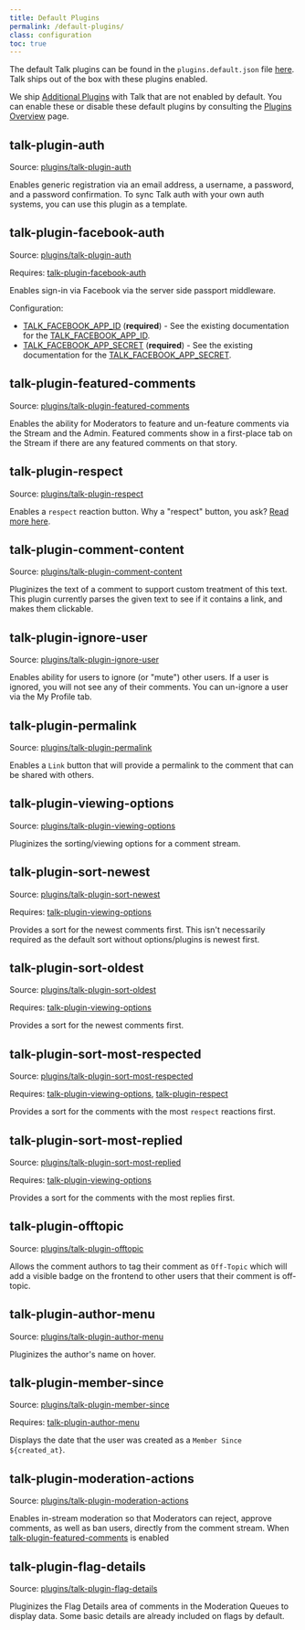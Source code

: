 ```yaml
---
title: Default Plugins
permalink: /default-plugins/
class: configuration
toc: true
---
```


The default Talk plugins can be found in the `plugins.default.json` file
[here](https://github.com/coralproject/talk/blob/master/plugins.default.json).
Talk ships out of the box with these plugins enabled.

We ship [Additional Plugins](./additional-plugins/) with
Talk that are not enabled by default. You can enable these or disable these
default plugins by consulting the [Plugins Overview](./plugins/)
page.

## talk-plugin-auth

Source: [plugins/talk-plugin-auth](https://github.com/coralproject/talk/tree/master/plugins/talk-plugin-auth)

Enables generic registration via an email address, a username, a password, and a
password confirmation. To sync Talk auth with your own auth systems, you can use
this plugin as a template.

## talk-plugin-facebook-auth

Source: [plugins/talk-plugin-auth](https://github.com/coralproject/talk/tree/master/plugins/talk-plugin-auth)

Requires: [talk-plugin-facebook-auth](#talk-plugin-facebook-auth)

Enables sign-in via Facebook via the server side passport middleware.

Configuration:

- [TALK_FACEBOOK_APP_ID](./configuration/#talk_facebook_app_id) (**required**) - See the existing documentation for the [TALK_FACEBOOK_APP_ID](./configuration/#talk_facebook_app_id).
- [TALK_FACEBOOK_APP_SECRET](./configuration/#talk_facebook_app_secret) (**required**) - See the existing documentation for the [TALK_FACEBOOK_APP_SECRET](./configuration/#talk_facebook_app_secret).

## talk-plugin-featured-comments

Source: [plugins/talk-plugin-featured-comments](https://github.com/coralproject/talk/tree/master/plugins/talk-plugin-featured-comments)

Enables the ability for Moderators to feature and un-feature comments via the
Stream and the Admin. Featured comments show in a first-place tab on the Stream
if there are any featured comments on that story.

## talk-plugin-respect

Source: [plugins/talk-plugin-respect](https://github.com/coralproject/talk/tree/master/plugins/talk-plugin-respect)

Enables a `respect` reaction button. Why a "respect" button, you ask?
[Read more here](https://mediaengagement.org/research/engagement-buttons/).

## talk-plugin-comment-content

Source: [plugins/talk-plugin-comment-content](https://github.com/coralproject/talk/tree/master/plugins/talk-plugin-comment-content)

Pluginizes the text of a comment to support custom treatment of this text. This
plugin currently parses the given text to see if it contains a link, and makes
them clickable.

## talk-plugin-ignore-user

Source: [plugins/talk-plugin-ignore-user](https://github.com/coralproject/talk/tree/master/plugins/talk-plugin-ignore-user)

Enables ability for users to ignore (or "mute") other users. If a user is
ignored, you will not see any of their comments. You can un-ignore a user via
the My Profile tab.

## talk-plugin-permalink

Source: [plugins/talk-plugin-permalink](https://github.com/coralproject/talk/tree/master/plugins/talk-plugin-permalink)

Enables a `Link` button that will provide a permalink to the comment that can be
shared with others.

## talk-plugin-viewing-options

Source: [plugins/talk-plugin-viewing-options](https://github.com/coralproject/talk/tree/master/plugins/talk-plugin-viewing-options)

Pluginizes the sorting/viewing options for a comment stream.

## talk-plugin-sort-newest

Source: [plugins/talk-plugin-sort-newest](https://github.com/coralproject/talk/tree/master/plugins/talk-plugin-sort-newest)

Requires: [talk-plugin-viewing-options](#talk-plugin-viewing-options)

Provides a sort for the newest comments first. This isn't necessarily required
as the default sort without options/plugins is newest first.

## talk-plugin-sort-oldest

Source: [plugins/talk-plugin-sort-oldest](https://github.com/coralproject/talk/tree/master/plugins/talk-plugin-sort-oldest)

Requires: [talk-plugin-viewing-options](#talk-plugin-viewing-options)

Provides a sort for the newest comments first.

## talk-plugin-sort-most-respected

Source: [plugins/talk-plugin-sort-most-respected](https://github.com/coralproject/talk/tree/master/plugins/talk-plugin-sort-most-respected)

Requires: [talk-plugin-viewing-options](#talk-plugin-viewing-options), [talk-plugin-respect](#talk-plugin-respect)

Provides a sort for the comments with the most `respect` reactions first.

## talk-plugin-sort-most-replied

Source: [plugins/talk-plugin-sort-most-replied](https://github.com/coralproject/talk/tree/master/plugins/talk-plugin-sort-most-replied)

Requires: [talk-plugin-viewing-options](#talk-plugin-viewing-options)

Provides a sort for the comments with the most replies first.

## talk-plugin-offtopic

Source: [plugins/talk-plugin-offtopic](https://github.com/coralproject/talk/tree/master/plugins/talk-plugin-offtopic)

Allows the comment authors to tag their comment as `Off-Topic` which will add a
visible badge on the frontend to other users that their comment is off-topic.

## talk-plugin-author-menu

Source: [plugins/talk-plugin-author-menu](https://github.com/coralproject/talk/tree/master/plugins/talk-plugin-author-menu)

Pluginizes the author's name on hover.

## talk-plugin-member-since

Source: [plugins/talk-plugin-member-since](https://github.com/coralproject/talk/tree/master/plugins/talk-plugin-member-since)

Requires: [talk-plugin-author-menu](#talk-plugin-author-menu)

Displays the date that the user was created as a `Member Since ${created_at}`.

## talk-plugin-moderation-actions

Source: [plugins/talk-plugin-moderation-actions](https://github.com/coralproject/talk/tree/master/plugins/talk-plugin-moderation-actions)

Enables in-stream moderation so that Moderators can reject, approve comments,
as well as ban users, directly from the comment stream. When [talk-plugin-featured-comments](#talk-plugin-featured-comments) is enabled

## talk-plugin-flag-details

Source: [plugins/talk-plugin-flag-details](https://github.com/coralproject/talk/tree/master/plugins/talk-plugin-flag-details)

Pluginizes the Flag Details area of comments in the Moderation Queues to display
data. Some basic details are already included on flags by default.
